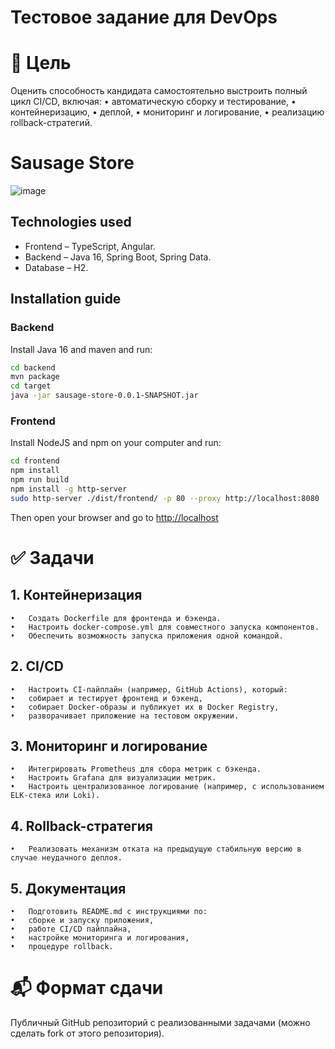 # Тестовое задание для DevOps
# 🎯 Цель

Оценить способность кандидата самостоятельно выстроить полный цикл CI/CD, включая:
	•	автоматическую сборку и тестирование,
	•	контейнеризацию,
	•	деплой,
	•	мониторинг и логирование,
	•	реализацию rollback-стратегий.

# Sausage Store

![image](https://user-images.githubusercontent.com/9394918/121517767-69db8a80-c9f8-11eb-835a-e98ca07fd995.png)


## Technologies used

* Frontend – TypeScript, Angular.
* Backend  – Java 16, Spring Boot, Spring Data.
* Database – H2.

## Installation guide
### Backend

Install Java 16 and maven and run:

```bash
cd backend
mvn package
cd target
java -jar sausage-store-0.0.1-SNAPSHOT.jar
```

### Frontend

Install NodeJS and npm on your computer and run:

```bash
cd frontend
npm install
npm run build
npm install -g http-server
sudo http-server ./dist/frontend/ -p 80 --proxy http://localhost:8080
```

Then open your browser and go to [http://localhost](http://localhost)

# ✅ Задачи

## 1. Контейнеризация
	•	Создать Dockerfile для фронтенда и бэкенда.
	•	Настроить docker-compose.yml для совместного запуска компонентов.
	•	Обеспечить возможность запуска приложения одной командой.

## 2. CI/CD
	•	Настроить CI-пайплайн (например, GitHub Actions), который:
	•	собирает и тестирует фронтенд и бэкенд,
	•	собирает Docker-образы и публикует их в Docker Registry,
	•	разворачивает приложение на тестовом окружении.

## 3. Мониторинг и логирование
	•	Интегрировать Prometheus для сбора метрик с бэкенда.
	•	Настроить Grafana для визуализации метрик.
	•	Настроить централизованное логирование (например, с использованием ELK-стека или Loki).

## 4. Rollback-стратегия
	•	Реализовать механизм отката на предыдущую стабильную версию в случае неудачного деплоя.

## 5. Документация
	•	Подготовить README.md с инструкциями по:
	•	сборке и запуску приложения,
	•	работе CI/CD пайплайна,
	•	настройке мониторинга и логирования,
	•	процедуре rollback.
# 📬 Формат сдачи
Публичный GitHub репозиторий с реализованными задачами (можно сделать fork от этого репозитория).
